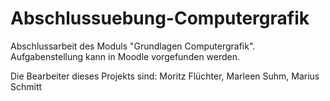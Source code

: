 # Abschlussuebung-Computergrafik
Abschlussarbeit des Moduls "Grundlagen Computergrafik". Aufgabenstellung kann in Moodle vorgefunden werden.

Die Bearbeiter dieses Projekts sind: Moritz Flüchter, Marleen Suhm, Marius Schmitt